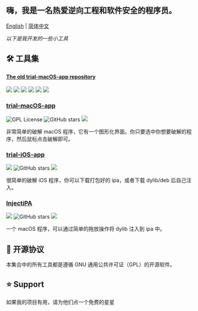 ## 嗨，我是一名热爱逆向工程和软件安全的程序员。

<a href="readme.md">English</a> | <a href="readme_zh-Hans.md">简体中文</a>

_以下是我开发的一些小工具_

## 🛠️ 工具集

#### [The old trial-macOS-app repository](https://github.com/TrialMacApp/TrialMacApp)

![](https://img.shields.io/github/downloads/TrialMacApp/TrialMacApp/total.svg?style=flat)
![](https://img.shields.io/github/release-pre/TrialMacApp/TrialMacApp.svg?style=flat)
![](https://img.shields.io/badge/platform-macOS-blue.svg?style=flat)
![](https://img.shields.io/github/license/TrialMacApp/TrialMacApp)
![](https://img.shields.io/github/stars/TrialMacApp/TrialMacApp)
![](https://img.shields.io/github/forks/TrialMacApp/TrialMacApp)

### [trial-macOS-app](https://github.com/TrialAppleApp/trial-macOS-app)

![GPL License](https://img.shields.io/badge/License-GPL-blue.svg)
![GitHub stars](https://img.shields.io/github/stars/TrialAppleApp/trial-macOS-app)
![](https://img.shields.io/github/forks/TrialAppleApp/trial-macOS-app)

非常简单的破解 macOS 程序，它有一个图形化界面。你只要选中你想要破解的程序，然后鼠标点击破解即可。

### [trial-iOS-app](https://github.com/TrialAppleApp/trial-iOS-app)

![](https://img.shields.io/github/license/TrialAppleApp/trial-iOS-app)
![GitHub stars](https://img.shields.io/github/stars/TrialAppleApp/trial-iOS-app)
![](https://img.shields.io/github/forks/TrialAppleApp/trial-iOS-app)

很简单的破解 iOS 程序，你可以下载打包好的 ipa，或者下载 dylib/deb 后自己注入。

### [InjectiPA](https://github.com/TrialAppleApp/InjectiPA)

![](https://img.shields.io/github/license/TrialAppleApp/InjectiPA)
![GitHub stars](https://img.shields.io/github/stars/TrialAppleApp/InjectiPA)
![](https://img.shields.io/github/forks/TrialAppleApp/InjectiPA)

一个 macOS 程序，可以通过简单的拖放操作将 dylib 注入到 ipa 中。

## 📝 开源协议

本集合中的所有工具都是遵循 GNU 通用公共许可证（GPL）的开源软件。

## ⭐ Support

如果我的项目有用，请为他们点一个免费的星星
